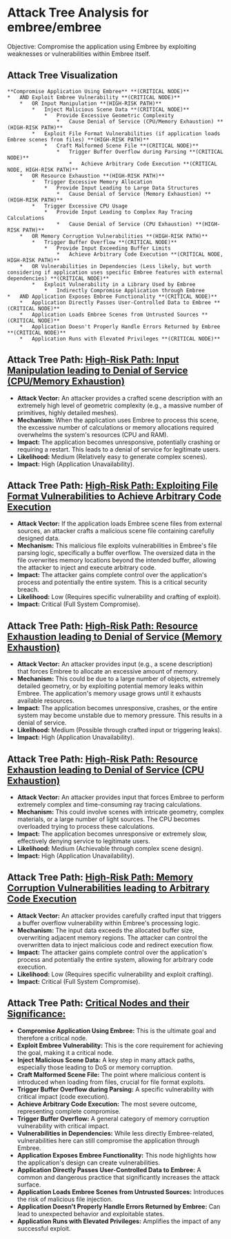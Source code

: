 # Attack Tree Analysis for embree/embree

Objective: Compromise the application using Embree by exploiting weaknesses or vulnerabilities within Embree itself.

## Attack Tree Visualization

```
**Compromise Application Using Embree** **(CRITICAL NODE)**
*   AND Exploit Embree Vulnerability **(CRITICAL NODE)**
    *   OR Input Manipulation **(HIGH-RISK PATH)**
        *   Inject Malicious Scene Data **(CRITICAL NODE)**
            *   Provide Excessive Geometric Complexity
                *   Cause Denial of Service (CPU/Memory Exhaustion) **(HIGH-RISK PATH)**
        *   Exploit File Format Vulnerabilities (if application loads Embree scenes from files) **(HIGH-RISK PATH)**
            *   Craft Malformed Scene File **(CRITICAL NODE)**
                *   Trigger Buffer Overflow during Parsing **(CRITICAL NODE)**
                    *   Achieve Arbitrary Code Execution **(CRITICAL NODE, HIGH-RISK PATH)**
    *   OR Resource Exhaustion **(HIGH-RISK PATH)**
        *   Trigger Excessive Memory Allocation
            *   Provide Input Leading to Large Data Structures
                *   Cause Denial of Service (Memory Exhaustion) **(HIGH-RISK PATH)**
        *   Trigger Excessive CPU Usage
            *   Provide Input Leading to Complex Ray Tracing Calculations
                *   Cause Denial of Service (CPU Exhaustion) **(HIGH-RISK PATH)**
    *   OR Memory Corruption Vulnerabilities **(HIGH-RISK PATH)**
        *   Trigger Buffer Overflow **(CRITICAL NODE)**
            *   Provide Input Exceeding Buffer Limits
                *   Achieve Arbitrary Code Execution **(CRITICAL NODE, HIGH-RISK PATH)**
    *   OR Vulnerabilities in Dependencies (Less likely, but worth considering if application uses specific Embree features with external dependencies) **(CRITICAL NODE)**
        *   Exploit Vulnerability in a Library Used by Embree
            *   Indirectly Compromise Application through Embree
*   AND Application Exposes Embree Functionality **(CRITICAL NODE)**
    *   Application Directly Passes User-Controlled Data to Embree **(CRITICAL NODE)**
    *   Application Loads Embree Scenes from Untrusted Sources **(CRITICAL NODE)**
    *   Application Doesn't Properly Handle Errors Returned by Embree **(CRITICAL NODE)**
    *   Application Runs with Elevated Privileges **(CRITICAL NODE)**
```


## Attack Tree Path: [High-Risk Path: Input Manipulation leading to Denial of Service (CPU/Memory Exhaustion)](./attack_tree_paths/high-risk_path_input_manipulation_leading_to_denial_of_service__cpumemory_exhaustion_.md)

*   **Attack Vector:** An attacker provides a crafted scene description with an extremely high level of geometric complexity (e.g., a massive number of primitives, highly detailed meshes).
*   **Mechanism:** When the application uses Embree to process this scene, the excessive number of calculations or memory allocations required overwhelms the system's resources (CPU and RAM).
*   **Impact:** The application becomes unresponsive, potentially crashing or requiring a restart. This leads to a denial of service for legitimate users.
*   **Likelihood:** Medium (Relatively easy to generate complex scenes).
*   **Impact:** High (Application Unavailability).

## Attack Tree Path: [High-Risk Path: Exploiting File Format Vulnerabilities to Achieve Arbitrary Code Execution](./attack_tree_paths/high-risk_path_exploiting_file_format_vulnerabilities_to_achieve_arbitrary_code_execution.md)

*   **Attack Vector:** If the application loads Embree scene files from external sources, an attacker crafts a malicious scene file containing carefully designed data.
*   **Mechanism:** This malicious file exploits vulnerabilities in Embree's file parsing logic, specifically a buffer overflow. The oversized data in the file overwrites memory locations beyond the intended buffer, allowing the attacker to inject and execute arbitrary code.
*   **Impact:** The attacker gains complete control over the application's process and potentially the entire system. This is a critical security breach.
*   **Likelihood:** Low (Requires specific vulnerability and crafting of exploit).
*   **Impact:** Critical (Full System Compromise).

## Attack Tree Path: [High-Risk Path: Resource Exhaustion leading to Denial of Service (Memory Exhaustion)](./attack_tree_paths/high-risk_path_resource_exhaustion_leading_to_denial_of_service__memory_exhaustion_.md)

*   **Attack Vector:** An attacker provides input (e.g., a scene description) that forces Embree to allocate an excessive amount of memory.
*   **Mechanism:** This could be due to a large number of objects, extremely detailed geometry, or by exploiting potential memory leaks within Embree. The application's memory usage grows until it exhausts available resources.
*   **Impact:** The application becomes unresponsive, crashes, or the entire system may become unstable due to memory pressure. This results in a denial of service.
*   **Likelihood:** Medium (Possible through crafted input or triggering leaks).
*   **Impact:** High (Application Unavailability).

## Attack Tree Path: [High-Risk Path: Resource Exhaustion leading to Denial of Service (CPU Exhaustion)](./attack_tree_paths/high-risk_path_resource_exhaustion_leading_to_denial_of_service__cpu_exhaustion_.md)

*   **Attack Vector:** An attacker provides input that forces Embree to perform extremely complex and time-consuming ray tracing calculations.
*   **Mechanism:** This could involve scenes with intricate geometry, complex materials, or a large number of light sources. The CPU becomes overloaded trying to process these calculations.
*   **Impact:** The application becomes unresponsive or extremely slow, effectively denying service to legitimate users.
*   **Likelihood:** Medium (Achievable through complex scene design).
*   **Impact:** High (Application Unavailability).

## Attack Tree Path: [High-Risk Path: Memory Corruption Vulnerabilities leading to Arbitrary Code Execution](./attack_tree_paths/high-risk_path_memory_corruption_vulnerabilities_leading_to_arbitrary_code_execution.md)

*   **Attack Vector:** An attacker provides carefully crafted input that triggers a buffer overflow vulnerability within Embree's processing logic.
*   **Mechanism:** The input data exceeds the allocated buffer size, overwriting adjacent memory regions. The attacker can control the overwritten data to inject malicious code and redirect execution flow.
*   **Impact:** The attacker gains complete control over the application's process and potentially the entire system, allowing for arbitrary code execution.
*   **Likelihood:** Low (Requires specific vulnerability and exploit crafting).
*   **Impact:** Critical (Full System Compromise).

## Attack Tree Path: [Critical Nodes and their Significance:](./attack_tree_paths/critical_nodes_and_their_significance.md)

*   **Compromise Application Using Embree:** This is the ultimate goal and therefore a critical node.
*   **Exploit Embree Vulnerability:**  This is the core requirement for achieving the goal, making it a critical node.
*   **Inject Malicious Scene Data:** A key step in many attack paths, especially those leading to DoS or memory corruption.
*   **Craft Malformed Scene File:** The point where malicious content is introduced when loading from files, crucial for file format exploits.
*   **Trigger Buffer Overflow during Parsing:** A specific vulnerability with critical impact (code execution).
*   **Achieve Arbitrary Code Execution:** The most severe outcome, representing complete compromise.
*   **Trigger Buffer Overflow:** A general category of memory corruption vulnerability with critical impact.
*   **Vulnerabilities in Dependencies:** While less directly Embree-related, vulnerabilities here can still compromise the application through Embree.
*   **Application Exposes Embree Functionality:** This node highlights how the application's design can create vulnerabilities.
*   **Application Directly Passes User-Controlled Data to Embree:** A common and dangerous practice that significantly increases the attack surface.
*   **Application Loads Embree Scenes from Untrusted Sources:** Introduces the risk of malicious file injection.
*   **Application Doesn't Properly Handle Errors Returned by Embree:** Can lead to unexpected behavior and exploitable states.
*   **Application Runs with Elevated Privileges:** Amplifies the impact of any successful exploit.

